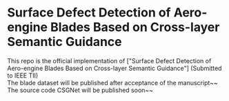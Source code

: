 Surface Defect Detection of Aero-engine Blades Based on Cross-layer Semantic Guidance
======
This repo is the official implementation of ["Surface Defect Detection of Aero-engine Blades Based on Cross-layer Semantic Guidance"] 
(Submitted to IEEE TII)  
The blade dataset will be published after acceptance of the manuscript~~ 
The source code CSGNet will be published soon~~
